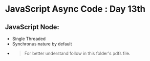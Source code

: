 # JavaScript Async Code : Day 13th

## JavaScript Node:
- Single Threaded
- Synchronus nature by default
- > For better understand follow in this folder's pdfs file.